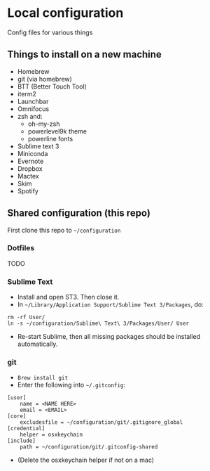 # Local configuration

Config files for various things

## Things to install on a new machine

- Homebrew
- git (via homebrew)
- BTT (Better Touch Tool)
- iterm2
- Launchbar
- Omnifocus
- zsh and:
    + oh-my-zsh
    + powerlevel9k theme
    + powerline fonts
- Sublime text 3
- Miniconda
- Evernote
- Dropbox
- Mactex
- Skim
- Spotify

## Shared configuration (this repo)

First clone this repo to `~/configuration`

### Dotfiles

TODO


### Sublime Text

- Install and open ST3. Then close it.
- In `~/Library/Application Support/Sublime Text 3/Packages`, do:
```
rm -rf User/
ln -s ~/configuration/Sublime\ Text\ 3/Packages/User/ User
```
- Re-start Sublime, then all missing packages should be installed automatically.

### git

- `Brew install git`
- Enter the following into `~/.gitconfig`:
```
[user]
    name = <NAME HERE>
    email = <EMAIL>
[core]
    excludesfile = ~/configuration/git/.gitignore_global
[credential]
    helper = osxkeychain
[include]
    path = ~/configuration/git/.gitconfig-shared
```
- (Delete the osxkeychain helper if not on a mac)
